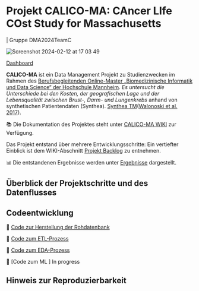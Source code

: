 
# Projekt CALICO-MA: CAncer LIfe COst Study for Massachusetts 
| Gruppe DMA2024TeamC

![Screenshot 2024-02-12 at 17 03 49](https://github.com/Fuenfgeld/DMA2024TeamC/assets/39849786/6847bb26-1fb9-495a-8c9d-834da9eed2c4)

[Dashboard](https://public.tableau.com/views/CALICO_Massachusetts/Dashboard1?:language=en-GB&:sid=&:display_count=n&:origin=viz_share_link)

**CALICO-MA** ist ein Data Management Projekt zu Studienzwecken im Rahmen des [Berufsbegleitenden Online-Master „Biomedizinische Informatik und Data Science“ der Hochschule Mannheim](https://www.master-bids.hs-mannheim.de/). _Es untersucht die Unterschiede bei den Kosten, der geografischen Lage und der Lebensqualität zwischen Brust-, Darm- und Lungenkrebs_ anhand von synthetischen Patientendaten (Synthea). [Synthea TM](https://synthetichealth.github.io/synthea/)([Walonoski et al. 2017](https://doi.org/10.1093/jamia/ocx079)).

📚 Die Dokumentation des Projektes steht unter [CALICO-MA WIKI](https://github.com/Fuenfgeld/DMA2024TeamC/wiki) zur Verfügung.

Das Projekt entstand über mehrere Entwicklungsschritte: Ein vertiefter Einblick ist dem WIKI-Abschnitt [Projekt Backlog](https://github.com/users/Fuenfgeld/projects/9/views/1) zu entnehmen.

📊 Die entstandenen Ergebnisse werden unter [Ergebnisse](https://github.com/Fuenfgeld/DMA2024TeamC/wiki/6.-Ergebnisse) dargestellt.

## Überblick der Projektschritte und des Datenflusses








## Codeentwicklung

💾 [Code zur Herstellung der Rohdatenbank](https://github.com/Fuenfgeld/DMA2024TeamC/blob/main/Code/ETL2Datawarehouse_GS.ipynb)

🔄 [Code zum ETL-Prozess](https://github.com/Fuenfgeld/DMA2024TeamC/blob/main/Code/ETL2Datawarehouse_GS.ipynb)

🔢 [Code zum EDA-Prozess](https://github.com/Fuenfgeld/DMA2024TeamC/blob/main/Code/DWH_GeoVisualisierung_HS.ipynb)

🚀 [Code zum ML ] In progress

## Hinweis zur Reproduzierbarkeit
